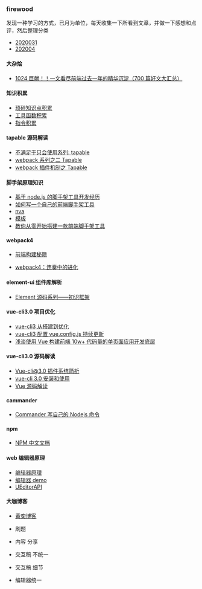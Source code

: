 ### firewood
发现一种学习的方式，已月为单位，每天收集一下所看到文章，并做一下感想和点评，然后整理分类
 - [2020031](./month/202003)
 - [202004](./month/202004)


#### 大杂烩
- [1024 巨献！！一文看尽前端过去一年的精华沉淀（700 篇好文大汇总）](https://juejin.im/post/5dafa3d35188257b1549bad1)

#### 知识积累

- [琐碎知识点积累](./days/index.md)
- [工具函数积累](./UTILS.md)
- [指令积累](./DIRECTIVES.md)

#### tapable 源码解读

- [不满足于只会使用系列: tapable](https://segmentfault.com/a/1190000017421077#articleHeader9)
- [webpack 系列之二 Tapable](https://juejin.im/post/5c25f920e51d45593b4bc719)
- [webpack 插件机制之 Tapable](https://juejin.im/post/5c5d96a1e51d457fc0574181?utm_source=gold_browser_extension)

#### 脚手架原理知识

- [基于 node.js 的脚手架工具开发经历](https://juejin.im/post/5a31d210f265da431a43330e)
- [如何写一个自己的前端脚手架工具](https://zhuanlan.zhihu.com/p/38013515)
- [nva](https://github.com/ali322/nva)
- [模板](https://github.com/ali322/frontend-boilerplate)
- [教你从零开始搭建一款前端脚手架工具](https://segmentfault.com/a/1190000006190814?utm_source=weekly&utm_medium=email&utm_campaign=email_weekly#articleHeader0)

#### webpack4

- [前端构建秘籍](https://juejin.im/post/5c9075305188252d5c743520#heading-3)

- [webpack4：连奏中的进化](https://www.cnblogs.com/wmhuang/p/8967639.html)

#### element-ui 组件库解析

- [Element 源码系列——初识框架](https://blog.csdn.net/m0_37972557/article/category/7808456)

#### vue-cli3.0 项目优化

- [vue-cli3 从搭建到优化](https://juejin.im/post/5c3c544c6fb9a049d37f5903?utm_source=gold_browser_extension)
- [vue-cli3 配置 vue.config.js 持续更新](https://github.com/staven630/vue-cli3-config)
- [浅谈使用 Vue 构建前端 10w+ 代码量的单页面应用开发底层](https://juejin.im/post/5b29c3bde51d45588d4d7110?utm_source=gold_browser_extension)

#### vue-cli3.0 源码解读

- [Vue-cli@3.0 插件系统简析](https://juejin.im/post/5b8f586c5188255c9d55eedf)
- [vue-cli 3.0 安装和使用](https://blog.csdn.net/weiwenwen6/article/details/83120115)
- [Vue 源码解读](https://kuangpf.com/vue-cli-analysis/foreword/)

#### cammander

- [Commander 写自己的 Nodejs 命令](http://blog.fens.me/nodejs-commander/)

#### npm

- [NPM 中文文档](https://www.kancloud.cn/shellway/npm-doc/199995)

#### web 编辑器原理

- [编辑器原理](https://developer.mozilla.org/zh-CN/docs/Web/API/Document/execCommand#%E5%91%BD%E4%BB%A4)
- [编辑器 demo](https://blog.csdn.net/shuaigeyjz1/article/details/73506090)
- [UEditorAPI](https://ueditor.baidu.com/doc/)

#### 大咖博客

- [黄奕博客](https://github.com/CommanderXL/biu-blog)

- 刷题
- 内容   分享
- 交互稿 不统一 
- 交互稿 细节
- 编辑器统一


